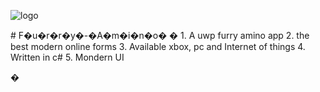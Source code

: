 ![logo]("https://cm1.narvii.com/6866/01283a3f52c1968ce8bce832760798774a397a92_120.jpg")
</div>
# F�u�r�r�y�-�A�m�i�n�o�
�
1. A uwp furry amino app
2. the best modern online forms
3. Available xbox, pc and Internet of things
4. Written in c#
5. Mondern UI

�
